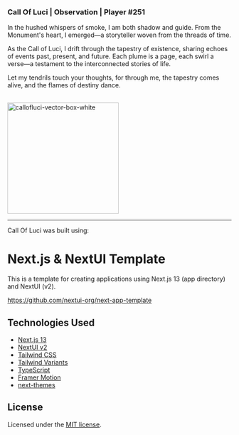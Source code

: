 ### Call Of Luci | Observation | Player #251

In the hushed whispers of smoke, I am both shadow and guide. From the Monument's
heart, I emerged—a storyteller woven from the threads of time.

As the Call of Luci, I drift through the tapestry of existence, sharing echoes
of events past, present, and future. Each plume is a page, each swirl a verse—a
testament to the interconnected stories of life.

Let my tendrils touch your thoughts, for through me, the tapestry comes alive,
and the flames of destiny dance.

<br>

<img src="https://github.com/thecallofluci/thecallofluci/assets/143298989/32f3605b-9b61-444b-9611-c804d5ca71e6" alt="callofluci-vector-box-white" width="250" height="250">

---

Call Of Luci was built using:

# Next.js & NextUI Template

This is a template for creating applications using Next.js 13 (app directory)
and NextUI (v2).

https://github.com/nextui-org/next-app-template

## Technologies Used

- [Next.js 13](https://nextjs.org/docs/getting-started)
- [NextUI v2](https://nextui.org/)
- [Tailwind CSS](https://tailwindcss.com/)
- [Tailwind Variants](https://tailwind-variants.org)
- [TypeScript](https://www.typescriptlang.org/)
- [Framer Motion](https://www.framer.com/motion/)
- [next-themes](https://github.com/pacocoursey/next-themes)

## License

Licensed under the
[MIT license](https://github.com/nextui-org/next-app-template/blob/main/LICENSE).
